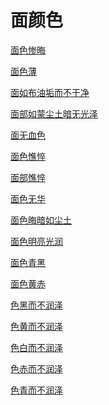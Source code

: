 # 面颜色[面色惨晦](https://www.gmzyjc.com/search/result?wd=面色惨晦)[面色薄](https://www.gmzyjc.com/search/result?wd=面色薄)[面如布油垢而不干净](https://www.gmzyjc.com/search/result?wd=面如布油垢而不干净)[面部如蒙尘土暗无光泽](https://www.gmzyjc.com/search/result?wd=面部如蒙尘土暗无光泽)[面无血色](https://www.gmzyjc.com/search/result?wd=面无血色)[面色憔悴](https://www.gmzyjc.com/search/result?wd=面色憔悴)[面部憔悴](https://www.gmzyjc.com/search/result?wd=面部憔悴)[面色无华](https://www.gmzyjc.com/search/result?wd=面色无华)[面色晦暗如尘土](https://www.gmzyjc.com/search/result?wd=面色晦暗如尘土)[面色明亮光润](https://www.gmzyjc.com/search/result?wd=面色明亮光润)[面色青黑](https://www.gmzyjc.com/search/result?wd=面色青黑)[面色黄赤](https://www.gmzyjc.com/search/result?wd=面色黄赤)[色黑而不润泽](https://www.gmzyjc.com/search/result?wd=色黑而不润泽)[色黄而不润泽](https://www.gmzyjc.com/search/result?wd=色黄而不润泽)[色白而不润泽](https://www.gmzyjc.com/search/result?wd=色白而不润泽)[色赤而不润泽](https://www.gmzyjc.com/search/result?wd=色赤而不润泽)[色青而不润泽](https://www.gmzyjc.com/search/result?wd=色青而不润泽)